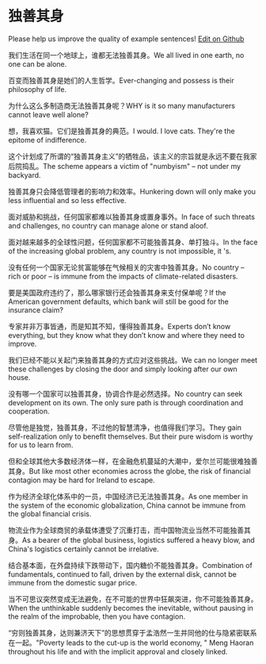 # 独善其身

Please help us improve the quality of example sentences! [Edit on Github](https://github.com/jiyushe/jiyu-example-sentence-source/blob/main/chinese/dushanqishen.md)

<p><span class="chinese">我们生活在同一个地球上，谁都无法独善其身。</span><span class="english">We all lived in one earth, no one can be alone.</span></p>

<p><span class="chinese">百变而独善其身是她们的人生哲学。</span><span class="english">Ever-changing and possess is their philosophy of life.</span></p>

<p><span class="chinese">为什么这么多制造商无法独善其身呢？</span><span class="english">WHY is it so many manufacturers cannot leave well alone?</span></p>

<p><span class="chinese">想，我喜欢猫。它们是独善其身的典范。</span><span class="english">I would. I love cats. They're the epitome of indifference.</span></p>

<p><span class="chinese">这个计划成了所谓的“独善其身主义”的牺牲品，该主义的宗旨就是永远不要在我家后院捣乱。</span><span class="english">The scheme appears a victim of "numbyism" – not under my backyard.</span></p>

<p><span class="chinese">独善其身只会降低管理者的影响力和效率。</span><span class="english">Hunkering down will only make you less influential and so less effective.</span></p>

<p><span class="chinese">面对威胁和挑战，任何国家都难以独善其身或置身事外。</span><span class="english">In face of such threats and challenges, no country can manage alone or stand aloof.</span></p>

<p><span class="chinese">面对越来越多的全球性问题，任何国家都不可能独善其身、单打独斗。</span><span class="english">In the face of the increasing global problem, any country is not impossible, it 's.</span></p>

<p><span class="chinese">没有任何一个国家无论贫富能够在气候相关的灾害中独善其身。</span><span class="english">No country – rich or poor – is immune from the impacts of climate-related disasters.</span></p>

<p><span class="chinese">要是美国政府违约了，那么哪家银行还会独善其身来支付保单呢？</span><span class="english">If the American government defaults, which bank will still be good for the insurance claim?</span></p>

<p><span class="chinese">专家并非万事皆通，而是知其不知，懂得独善其身。</span><span class="english">Experts don’t know everything, but they know what they don’t know and where they need to improve.</span></p>

<p><span class="chinese">我们已经不能以关起门来独善其身的方式应对这些挑战。</span><span class="english">We can no longer meet these challenges by closing the door and simply looking after our own house.</span></p>

<p><span class="chinese">没有哪一个国家可以独善其身，协调合作是必然选择。</span><span class="english">No country can seek development on its own. The only sure path is through coordination and cooperation.</span></p>

<p><span class="chinese">尽管他是独觉，独善其身，不过他的智慧清净，也值得我们学习。</span><span class="english">They gain self-realization only to beneflt themselves. But their pure wisdom is worthy for us to learn from.</span></p>

<p><span class="chinese">但和全球其他大多数经济体一样，在金融危机蔓延的大潮中，爱尔兰可能很难独善其身。</span><span class="english">But like most other economies across the globe, the risk of financial contagion may be hard for Ireland to escape.</span></p>

<p><span class="chinese">作为经济全球化体系中的一员，中国经济已无法独善其身。</span><span class="english">As one member in the system of the economic globalization, China cannot be immune from the global financial crisis.</span></p>

<p><span class="chinese">物流业作为全球商贸的承载体遭受了沉重打击，而中国物流业当然不可能独善其身。</span><span class="english">As a bearer of the global business, logistics suffered a heavy blow, and China's logistics certainly cannot be irrelative.</span></p>

<p><span class="chinese">结合基本面，在外盘持续下跌带动下，国内糖价不能独善其身。</span><span class="english">Combination of fundamentals, continued to fall, driven by the external disk, cannot be immune from the domestic sugar price.</span></p>

<p><span class="chinese">当不可思议突然变成无法避免，在不可能的世界中狂飙突进，你不可能独善其身。</span><span class="english">When the unthinkable suddenly becomes the inevitable, without pausing in the realm of the improbable, then you have contagion.</span></p>

<p><span class="chinese">“穷则独善其身，达则兼济天下”的思想贯穿于孟浩然一生并同他的仕与隐紧密联系在一起。</span><span class="english">"Poverty leads to the cut-up is the world economy, " Meng Haoran throughout his life and with the implicit approval and closely linked.</span></p>

